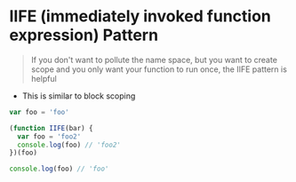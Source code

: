 # IIFE (immediately invoked function expression) Pattern

> If you don't want to pollute the name space, but you want to create scope and you only want your function to run once, the IIFE pattern is helpful

* This is similar to block scoping

```js
var foo = 'foo'

(function IIFE(bar) {
  var foo = 'foo2'
  console.log(foo) // 'foo2'
})(foo)

console.log(foo) // 'foo'
```
